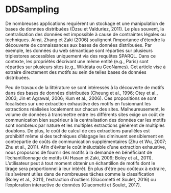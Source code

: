 # DDSampling

De nombreuses applications requièrent un stockage et une manipulation de bases de données distribuées (Özsu et Valduriez, 2011). Le plus souvent, la centralisation des données est impossible à cause de contraintes légales ou techniques. Ainsi, Zhang et Zaki (2006) soulignent
l’importance d’étendre la découverte de connaissances aux bases de données distribuées. Par exemple, les données du web sémantique sont réparties sur plusieurs triplestores accessibles uniquement via des requêtes SPARQL. Dans ce contexte, les propriétés décrivant une même
entité (e.g., Paris) sont réparties sur plusieurs sites (e.g., Wikidata ou GeoNames). Cet article vise à extraire directement des motifs au sein de telles bases de données distribuées. 

  Peu de travaux de la littérature se sont intéressés à la découverte de motifs dans des bases de données distribuées (Cheung et al., 1996; Otey et al., 2003; Jin et Agrawal, 2006; Kum et al., 2006). Ces propositions se sont focalisées sur une extraction exhaustive des motifs en fusionnant les extractions réalisées localement sur chacun des sites. Malheureusement, le volume de données à transmettre entre les différents sites exige un coût de communication bien supérieur
à la centralisation des données car les motifs sont nombreux par nature et les multiples extractions génèrent de multiples doublons. De plus, le coût de calcul de ces extractions parallèles est prohibitif même si des techniques d’élagage les diminuent sensiblement en contrepartie de coûts de communication supplémentaires (Zhu et Wu, 2007; Zhu et al., 2011). Afin d’éviter le coût inéluctable d’une extraction exhaustive, nous proposons de fournir des motifs à la demande en bénéficiant de l’échantillonnage de motifs (Al Hasan et Zaki, 2009; Boley et al., 2011). L’utilisateur peut à tout moment obtenir un échantillon de motifs dont le tirage sera proportionnel à leur intérêt. En plus d’être peu coûteux à extraire, ils s’avèrent utiles dans de nombreuses tâches comme la classification (Boley et al., 2011), l’extraction d’outliers (Giacometti et Soulet, 2016) ou l’exploration interactive de données (Giacometti et Soulet, 2017).
